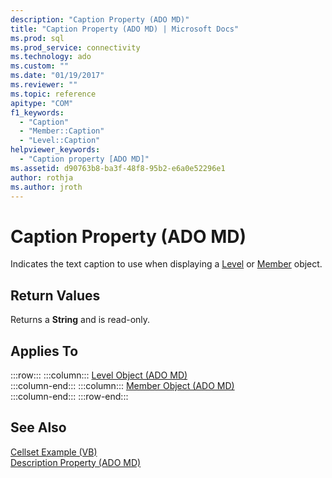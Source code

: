 ```yaml
---
description: "Caption Property (ADO MD)"
title: "Caption Property (ADO MD) | Microsoft Docs"
ms.prod: sql
ms.prod_service: connectivity
ms.technology: ado
ms.custom: ""
ms.date: "01/19/2017"
ms.reviewer: ""
ms.topic: reference
apitype: "COM"
f1_keywords: 
  - "Caption"
  - "Member::Caption"
  - "Level::Caption"
helpviewer_keywords: 
  - "Caption property [ADO MD]"
ms.assetid: d90763b8-ba3f-48f8-95b2-e6a0e52296e1
author: rothja
ms.author: jroth
---
```

# Caption Property (ADO MD)
Indicates the text caption to use when displaying a [Level](./level-object-ado-md.md) or [Member](./member-object-ado-md.md) object.  
  
## Return Values  
 Returns a **String** and is read-only.  
  
## Applies To  

:::row:::
    :::column:::
        [Level Object (ADO MD)](./level-object-ado-md.md)  
    :::column-end:::
    :::column:::
        [Member Object (ADO MD)](./member-object-ado-md.md)  
    :::column-end:::
:::row-end:::

## See Also  
 [Cellset Example (VB)](./cellset-example-vb.md)   
 [Description Property (ADO MD)](./description-property-ado-md.md)